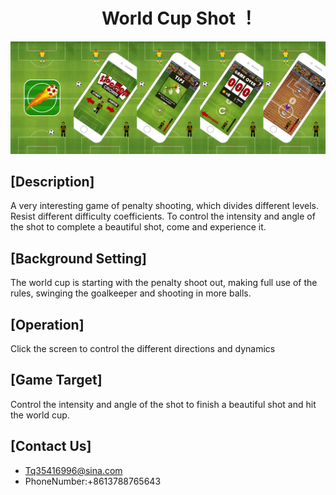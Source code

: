 #                        World Cup Shot ！

![](https://github.com/lilaiwei1236/Lucky/blob/master/WorldShoot.png)

## [Description]

A very interesting game of penalty shooting, which divides different levels. Resist different difficulty coefficients. To control the intensity and angle of the shot to complete a beautiful shot, come and experience it.
## [Background Setting]

The world cup is starting with the penalty shoot out, making full use of the rules, swinging the goalkeeper and shooting in more balls.
## [Operation]

Click the screen to control the different directions and dynamics

## [Game Target]

Control the intensity and angle of the shot to finish a beautiful shot and hit the world cup.

## [Contact Us]

* Tq35416996@sina.com
* PhoneNumber:+8613788765643


